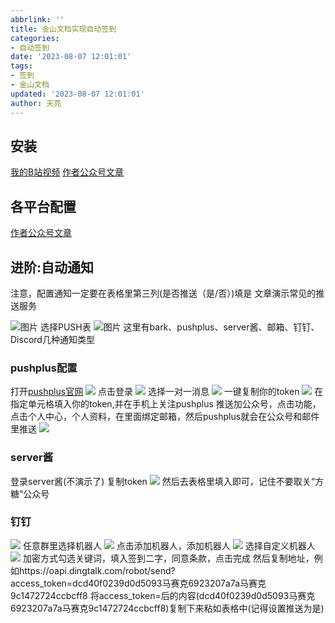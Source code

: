```yaml
---
abbrlink: ''
title: 金山文档实现自动签到
categories:
- 自动签到
date: '2023-08-07 12:01:01'
tags:
- 签到
- 金山文档
updated: '2023-08-07 12:01:01'
author: 天亮
---
```


## 安装
[我的B站视频](https://www.bilibili.com/video/BV18j411r79G/)
[作者公众号文章](https://mp.weixin.qq.com/s/xgL3O_COHYA-k8OJbWoaSQ)
## 各平台配置
[作者公众号文章](https://mp.weixin.qq.com/s/xgL3O_COHYA-k8OJbWoaSQ)
## 进阶:自动通知

注意，配置通知一定要在表格里第三列(是否推送（是/否）)填是
文章演示常见的推送服务

![图片](https://b2.190823.xyz/2023/08/69967156857ad5f174177b986f2906b9.png)
选择PUSH表
![图片](https://b2.190823.xyz/2023/08/f36daa827547bc6fa1248ccf1dbf40f5.png)
这里有bark、pushplus、server酱、邮箱、钉钉、Discord几种通知类型

### pushplus配置
打开[pushplus官网](http://www.pushplus.plus/)
![](https://b2.190823.xyz/2023/08/be195eda568f2b6cfa0320803b193348.png)
点击登录
![](https://b2.190823.xyz/2023/08/a683a1fc0316caea2e0f6af7f59e9e5a.png)
选择一对一消息
![](https://b2.190823.xyz/2023/08/f93135641892559b0db5678c463273a7.png)
一键复制你的token
![](https://b2.190823.xyz/2023/08/953b3ecb05b139db603da87336d27af0.png)
在指定单元格填入你的token,并在手机上关注pushplus 推送加公众号，点击功能，点击个人中心，个人资料，在里面绑定邮箱，然后pushplus就会在公众号和邮件里推送
![](https://b2.190823.xyz/2023/08/c6082322920f93ec98dd70a8373a042f.jpg)

### server酱
登录server酱(不演示了)
复制token
![](https://b2.190823.xyz/2023/08/de6dc91d2104a25f856b0f5fbd73d68d.png)
然后去表格里填入即可，记住不要取关“方糖”公众号
### 钉钉
![](https://b2.190823.xyz/2023/08/7b30a6786caaf07793d754e4978344de.png)
任意群里选择机器人
![](https://b2.190823.xyz/2023/08/30560cb2caf1d57ef2eb34eb962e5620.png)
点击添加机器人，添加机器人
![](https://b2.190823.xyz/2023/08/8713a1b53f88787a94875a4dd591df47.png)
选择自定义机器人
![](https://b2.190823.xyz/2023/08/136331e498dc1d9323fa8d6d913e89d6.png)
加密方式勾选关键词，填入签到二字，同意条款，点击完成
然后复制地址，例如https://oapi.dingtalk.com/robot/send?access_token=dcd40f0239d0d5093马赛克6923207a7a马赛克9c1472724ccbcff8
将access_token=后的内容(dcd40f0239d0d5093马赛克6923207a7a马赛克9c1472724ccbcff8)复制下来粘如表格中(记得设置推送为是)

